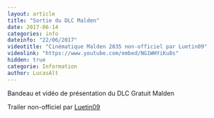```yaml
---
layout: article
title: "Sortie du DLC Malden"
date: 2017-06-14
categories: info
dateinfo: "22/06/2017"
videotitle: "Cinématique Malden 2035 non-officiel par Luetin09"
videolink: "https://www.youtube.com/embed/NG1WHYiKu8s"
hidden: true
categorie: Information
author: LucasAlt
---
```


Bandeau et vidéo de présentation du DLC Gratuit Malden

Trailer non-officiel par [Luetin09](https://www.youtube.com/channel/UC8RfCCzWsMgNspTI-GTFenQ)